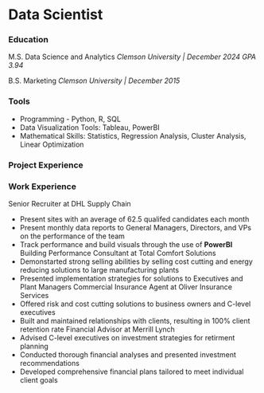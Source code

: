 # Data Scientist

### Education
M.S. Data Science and Analytics
*Clemson University | December 2024*
*GPA 3.94*

B.S. Marketing
*Clemson University | December 2015*

### Tools
* Programming - Python, R, SQL
* Data Visualization Tools: Tableau, PowerBI
* Mathematical Skills: Statistics, Regression Analysis, Cluster Analysis, Linear Optimization

### Project Experience


### Work Experience
Senior Recruiter at DHL Supply Chain
* Present sites with an average of 62.5 qualifed candidates each month
* Present monthly data reports to General Managers, Directors, and VPs on the performance of the team
* Track performance and build visuals through the use of **PowerBI**
Building Performance Consultant at Total Comfort Solutions
* Demonstarted strong selling abilities by selling cost cutting and energy reducing solutions to large manufacturing plants
* Presented implementation strategies for solutions to Executives and Plant Managers
Commercial Insurance Agent at Oliver Insurance Services
* Offered risk and cost cutting solutions to business owners and C-level executives
* Built and maintained relationships with clients, resulting in 100% client retention rate
Financial Advisor at Merrill Lynch
* Advised C-level executives on investment strategies for retirment planning
* Conducted thorough financial analyses and presented investment recommendations
* Developed comprehensive financial plans tailored to meet individual client goals


